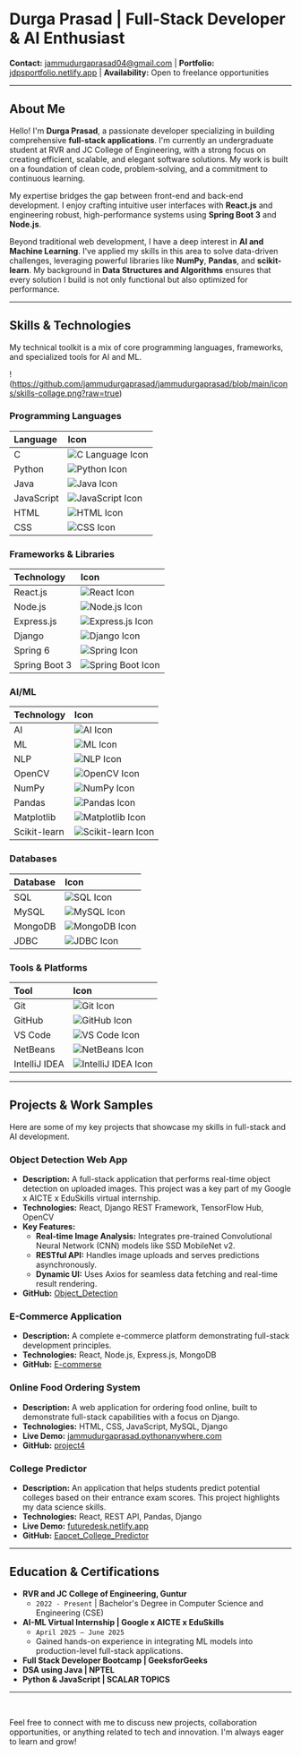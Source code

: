 <!-- # 👋 Hi, I'm Durga Prasad

🚀 **Full-Stack Developer | AI & ML Enthusiast | Problem Solver**

I'm an undergraduate **Computer Science & Engineering** student passionate about building impactful software solutions that bridge the gap between **full-stack development** and **artificial intelligence**. I love exploring new technologies, solving challenging problems, and turning innovative ideas into real-world applications.

---

## 🧑‍💻 About Me

- 🎂 **Birthday:** 4 March 2005  
- 🌍 **Location:** Guntur, India  
- 🎓 **Education:** B.Tech in Computer Science & Engineering (RVR & JC College of Engineering)  
- 📧 **Email:** [jammudurgaprasad04@gmail.com](mailto:jammudurgaprasad04@gmail.com)  
- 🌐 **Portfolio:** [jdpsportfolio.netlify.app](https://jdpsportfolio.netlify.app)  
- 💼 **Freelance:** Available  

---

## ⚡ Tech Stack & Skills

<div align="center">

### Languages  
![C](https://img.shields.io/badge/C-00599C?style=for-the-badge&logo=c&logoColor=white)
![Python](https://img.shields.io/badge/Python-FFD43B?style=for-the-badge&logo=python&logoColor=blue)
![Java](https://img.shields.io/badge/Java-ED8B00?style=for-the-badge&logo=openjdk&logoColor=white)
![JavaScript](https://img.shields.io/badge/JavaScript-323330?style=for-the-badge&logo=javascript)

### Frontend  
![HTML](https://img.shields.io/badge/HTML5-E34F26?style=for-the-badge&logo=html5&logoColor=white)
![CSS](https://img.shields.io/badge/CSS3-1572B6?style=for-the-badge&logo=css3&logoColor=white)
![React](https://img.shields.io/badge/React-20232A?style=for-the-badge&logo=react)

### Backend & Frameworks  
![Node.js](https://img.shields.io/badge/Node.js-43853D?style=for-the-badge&logo=node.js&logoColor=white)
![Express.js](https://img.shields.io/badge/Express.js-404D59?style=for-the-badge)
![Django](https://img.shields.io/badge/Django-092E20?style=for-the-badge&logo=django&logoColor=white)
![Spring Boot](https://img.shields.io/badge/Spring_Boot-6DB33F?style=for-the-badge&logo=springboot&logoColor=white)

### Databases  
![MySQL](https://img.shields.io/badge/MySQL-005C84?style=for-the-badge&logo=mysql&logoColor=white)
![MongoDB](https://img.shields.io/badge/MongoDB-4EA94B?style=for-the-badge&logo=mongodb&logoColor=white)

### AI & ML  
![NumPy](https://img.shields.io/badge/NumPy-013243?style=for-the-badge&logo=numpy&logoColor=white)
![Pandas](https://img.shields.io/badge/Pandas-150458?style=for-the-badge&logo=pandas)
![scikit-learn](https://img.shields.io/badge/scikit--learn-F7931E?style=for-the-badge&logo=scikitlearn&logoColor=white)
![OpenCV](https://img.shields.io/badge/OpenCV-5C3EE8?style=for-the-badge&logo=opencv&logoColor=white)
![TensorFlow](https://img.shields.io/badge/TensorFlow-FF6F00?style=for-the-badge&logo=tensorflow&logoColor=white)

### Tools & IDEs  
![Git](https://img.shields.io/badge/Git-F05032?style=for-the-badge&logo=git&logoColor=white)
![GitHub](https://img.shields.io/badge/GitHub-181717?style=for-the-badge&logo=github)
![VS Code](https://img.shields.io/badge/VS%20Code-0078d7?style=for-the-badge&logo=visual-studio-code)
![IntelliJ IDEA](https://img.shields.io/badge/IntelliJ%20IDEA-000000?style=for-the-badge&logo=intellij-idea)
![NetBeans](https://img.shields.io/badge/NetBeans-1B6AC6?style=for-the-badge&logo=apache-netbeans)

</div>

---

## 📂 Featured Projects

### 🔹 [FutureDesk - College Predictor](https://futuredesk.netlify.app/)
*React, Django, Pandas, REST API*  
Predicts possible college admissions using historical cutoffs and user scores.  
[🔗 GitHub Repo](https://github.com/jammudurgaprasad/Eapcet_College_Predictor)

---

### 🔹 [Object Detection Web App](https://github.com/jammudurgaprasad/Object_Detection)  
*React, Django, TensorFlow, OpenCV*  
Full-stack ML-powered object detection with real-time classification.

---

### 🔹 [To-Do Application](https://dptodoapp.netlify.app/)  
*React, Node.js, MongoDB*  
A full-stack productivity app with CRUD operations.  
[🔗 GitHub Repo](https://github.com/jammudurgaprasad/Full-Stack-ToDo-App)

---

### 🔹 [Weather App](https://dpsweatherapp.netlify.app/)  
*React.js*  
Real-time weather updates powered by OpenWeather API.  
[🔗 GitHub Repo](https://github.com/jammudurgaprasad/Weather_App)

---

### 🔹 [Online Food Ordering System](https://jammudurgaprasad.pythonanywhere.com/)  
*HTML, CSS, JS, Django, MySQL*  
A complete platform for browsing menus and placing orders.  
[🔗 GitHub Repo](https://github.com/jammudurgaprasad/project4)

---

## 🎓 Certifications

- 📜 [Full Stack Developer Bootcamp (GeeksforGeeks)](https://www.linkedin.com/posts/jammudurgaprasad_full-stack-developer-bootcamp-master-frontend-activity-7344790448000929792-td2E)  
- 📜 [NPTEL - Data Structures & Algorithms using Java](https://www.linkedin.com/posts/jammudurgaprasad_nptel-learningjourney-datastructures-activity-7288578996412334080-YNhi)  
- 📜 [Python for Beginners (Scaler)](https://moonshot.scaler.com/s/sl/8NXzCuW2x2)  
- 📜 [JavaScript (Scaler)](https://moonshot.scaler.com/s/sl/M3YPETr0jK)  

---

## 💼 Internship Experience

**AI-ML Virtual Internship | Google x AICTE x EduSkills (Apr 2025 – Jun 2025)**  
- Developed a **full-stack object detection app** using **TensorFlow Hub, React, Django REST**  
- Integrated **CNN models (SSD MobileNet v2)** for real-time predictions  
- Built **REST APIs** for image uploads & async operations  
- Designed a **dynamic React UI** for real-time result rendering  

---

## 📊 GitHub Stats

<div align="center">

![GitHub Stats](https://github-readme-stats.vercel.app/api?username=jammudurgaprasad&show_icons=true&theme=radical)  
![Top Languages](https://github-readme-stats.vercel.app/api/top-langs/?username=jammudurgaprasad&layout=compact&theme=radical)

</div>

---

## 🤝 Connect with Me

<div align="center">

[![Portfolio](https://img.shields.io/badge/Portfolio-Visit%20Now-blue?style=for-the-badge)](https://jdpsportfolio.netlify.app)  
[![LinkedIn](https://img.shields.io/badge/LinkedIn-Durga%20Prasad-blue?style=for-the-badge&logo=linkedin)](https://www.linkedin.com/in/jammudurgaprasad)  
[![GitHub](https://img.shields.io/badge/GitHub-jammudurgaprasad-black?style=for-the-badge&logo=github)](https://github.com/jammudurgaprasad)

</div>

---
⭐️ *"Code. Learn. Build. Repeat."* -->





# **Durga Prasad | Full-Stack Developer & AI Enthusiast**

**Contact:** [jammudurgaprasad04@gmail.com](mailto:jammudurgaprasad04@gmail.com) | **Portfolio:** [jdpsportfolio.netlify.app](https://jdpsportfolio.netlify.app) | **Availability:** Open to freelance opportunities

---

## **About Me**

Hello! I'm **Durga Prasad**, a passionate developer specializing in building comprehensive **full-stack applications**. I'm currently an undergraduate student at RVR and JC College of Engineering, with a strong focus on creating efficient, scalable, and elegant software solutions. My work is built on a foundation of clean code, problem-solving, and a commitment to continuous learning.

My expertise bridges the gap between front-end and back-end development. I enjoy crafting intuitive user interfaces with **React.js** and engineering robust, high-performance systems using **Spring Boot 3** and **Node.js**.

Beyond traditional web development, I have a deep interest in **AI and Machine Learning**. I've applied my skills in this area to solve data-driven challenges, leveraging powerful libraries like **NumPy**, **Pandas**, and **scikit-learn**. My background in **Data Structures and Algorithms** ensures that every solution I build is not only functional but also optimized for performance.

---

## **Skills & Technologies**

My technical toolkit is a mix of core programming languages, frameworks, and specialized tools for AI and ML.

!(https://github.com/jammudurgaprasad/jammudurgaprasad/blob/main/icons/skills-collage.png?raw=true)

### **Programming Languages**
| Language | Icon |
| :--- | :--- |
| C | ![C Language Icon](https://github.com/jammudurgaprasad/jammudurgaprasad/blob/main/icons/clanguage.png?raw=true) |
| Python | ![Python Icon](https://github.com/jammudurgaprasad/jammudurgaprasad/blob/main/icons/python.png?raw=true) |
| Java | ![Java Icon](https://github.com/jammudurgaprasad/jammudurgaprasad/blob/main/icons/java.png?raw=true) |
| JavaScript | ![JavaScript Icon](https://github.com/jammudurgaprasad/jammudurgaprasad/blob/main/icons/javascript.jpeg?raw=true) |
| HTML | ![HTML Icon](https://github.com/jammudurgaprasad/jammudurgaprasad/blob/main/icons/html.png?raw=true) |
| CSS | ![CSS Icon](https://github.com/jammudurgaprasad/jammudurgaprasad/blob/main/icons/css.png?raw=true) |

### **Frameworks & Libraries**
| Technology | Icon |
| :--- | :--- |
| React.js | ![React Icon](https://github.com/jammudurgaprasad/jammudurgaprasad/blob/main/icons/React.png?raw=true) |
| Node.js | ![Node.js Icon](https://github.com/jammudurgaprasad/jammudurgaprasad/blob/main/icons/nodejs.png?raw=true) |
| Express.js | ![Express.js Icon](https://github.com/jammudurgaprasad/jammudurgaprasad/blob/main/icons/express.png?raw=true) |
| Django | ![Django Icon](https://github.com/jammudurgaprasad/jammudurgaprasad/blob/main/icons/django.png?raw=true) |
| Spring 6 | ![Spring Icon](https://github.com/jammudurgaprasad/jammudurgaprasad/blob/main/icons/spring.png?raw=true) |
| Spring Boot 3 | ![Spring Boot Icon](https://github.com/jammudurgaprasad/jammudurgaprasad/blob/main/icons/springboot.png?raw=true) |

### **AI/ML**
| Technology | Icon |
| :--- | :--- |
| AI | ![AI Icon](https://github.com/jammudurgaprasad/jammudurgaprasad/blob/main/icons/ai.jpg?raw=true) |
| ML | ![ML Icon](https://github.com/jammudurgaprasad/jammudurgaprasad/blob/main/icons/ml.png?raw=true) |
| NLP | ![NLP Icon](https://github.com/jammudurgaprasad/jammudurgaprasad/blob/main/icons/nlp.png?raw=true) |
| OpenCV | ![OpenCV Icon](https://github.com/jammudurgaprasad/jammudurgaprasad/blob/main/icons/opencv.png?raw=true) |
| NumPy | ![NumPy Icon](https://github.com/jammudurgaprasad/jammudurgaprasad/blob/main/icons/numpy.png?raw=true) |
| Pandas | ![Pandas Icon](https://github.com/jammudurgaprasad/jammudurgaprasad/blob/main/icons/pandas.png?raw=true) |
| Matplotlib | ![Matplotlib Icon](https://github.com/jammudurgaprasad/jammudurgaprasad/blob/main/icons/Matplotlib.png?raw=true) |
| Scikit-learn | ![Scikit-learn Icon](https://github.com/jammudurgaprasad/jammudurgaprasad/blob/main/icons/Scikit-learn.png?raw=true) |

### **Databases**
| Database | Icon |
| :--- | :--- |
| SQL | ![SQL Icon](https://github.com/jammudurgaprasad/jammudurgaprasad/blob/main/icons/sql.png?raw=true) |
| MySQL | ![MySQL Icon](https://github.com/jammudurgaprasad/jammudurgaprasad/blob/main/icons/mysql.png?raw=true) |
| MongoDB | ![MongoDB Icon](https://github.com/jammudurgaprasad/jammudurgaprasad/blob/main/icons/mongodb.png?raw=true) |
| JDBC | ![JDBC Icon](https://github.com/jammudurgaprasad/jammudurgaprasad/blob/main/icons/jdbc.png?raw=true) |

### **Tools & Platforms**
| Tool | Icon |
| :--- | :--- |
| Git | ![Git Icon](https://github.com/jammudurgaprasad/jammudurgaprasad/blob/main/icons/git.png?raw=true) |
| GitHub | ![GitHub Icon](https://github.com/jammudurgaprasad/jammudurgaprasad/blob/main/icons/github.png?raw=true) |
| VS Code | ![VS Code Icon](https://github.com/jammudurgaprasad/jammudurgaprasad/blob/main/icons/Visual_Studio_Code.png?raw=true) |
| NetBeans | ![NetBeans Icon](https://github.com/jammudurgaprasad/jammudurgaprasad/blob/main/icons/NetBeans.png?raw=true) |
| IntelliJ IDEA | ![IntelliJ IDEA Icon](https://github.com/jammudurgaprasad/jammudurgaprasad/blob/main/icons/intellijIdea.png?raw=true) |

---

## **Projects & Work Samples**

Here are some of my key projects that showcase my skills in full-stack and AI development.

### **Object Detection Web App**
* **Description:** A full-stack application that performs real-time object detection on uploaded images. This project was a key part of my Google x AICTE x EduSkills virtual internship.
* **Technologies:** React, Django REST Framework, TensorFlow Hub, OpenCV
* **Key Features:**
    * **Real-time Image Analysis:** Integrates pre-trained Convolutional Neural Network (CNN) models like SSD MobileNet v2.
    * **RESTful API:** Handles image uploads and serves predictions asynchronously.
    * **Dynamic UI:** Uses Axios for seamless data fetching and real-time result rendering.
* **GitHub:** [Object_Detection](https://github.com/jammudurgaprasad/Object_Detection)

### **E-Commerce Application**
* **Description:** A complete e-commerce platform demonstrating full-stack development principles.
* **Technologies:** React, Node.js, Express.js, MongoDB
* **GitHub:** [E-commerse](https://github.com/jammudurgaprasad/E-commerse)

### **Online Food Ordering System**
* **Description:** A web application for ordering food online, built to demonstrate full-stack capabilities with a focus on Django.
* **Technologies:** HTML, CSS, JavaScript, MySQL, Django
* **Live Demo:** [jammudurgaprasad.pythonanywhere.com](https://jammudurgaprasad.pythonanywhere.com/)
* **GitHub:** [project4](https://github.com/jammudurgaprasad/project4)

### **College Predictor**
* **Description:** An application that helps students predict potential colleges based on their entrance exam scores. This project highlights my data science skills.
* **Technologies:** React, REST API, Pandas, Django
* **Live Demo:** [futuredesk.netlify.app](https://futuredesk.netlify.app/)
* **GitHub:** [Eapcet_College_Predictor](https://github.com/jammudurgaprasad/Eapcet_College_Predictor)

---

## **Education & Certifications**
* **RVR and JC College of Engineering, Guntur**
    * `2022 - Present` | Bachelor's Degree in Computer Science and Engineering (CSE)
* **AI-ML Virtual Internship | Google x AICTE x EduSkills**
    * `April 2025 – June 2025`
    * Gained hands-on experience in integrating ML models into production-level full-stack applications.
* **Full Stack Developer Bootcamp | GeeksforGeeks**
* **DSA using Java | NPTEL**
* **Python & JavaScript | SCALAR TOPICS**

---

<br>

Feel free to connect with me to discuss new projects, collaboration opportunities, or anything related to tech and innovation. I'm always eager to learn and grow!